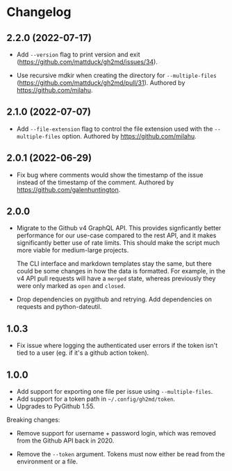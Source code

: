 # Changelog


## 2.2.0 (2022-07-17)

- Add `--version` flag to print version and exit (https://github.com/mattduck/gh2md/issues/34).

- Use recursive mdkir when creating the directory for `--multiple-files`
  (https://github.com/mattduck/gh2md/pull/31). Authored by https://github.com/milahu.


## 2.1.0 (2022-07-07)

- Add `--file-extension` flag to control the file extension used with the
  `--multiple-files` option. Authored by https://github.com/milahu.


## 2.0.1 (2022-06-29)

- Fix bug where comments would show the timestamp of the issue instead of the
  timestamp of the comment. Authored by https://github.com/galenhuntington.


## 2.0.0

- Migrate to the Github v4 GraphQL API. This provides signficantly better
  performance for our use-case compared to the rest API, and it makes
  significantly better use of rate limits. This should make the script much more
  viable for medium-large projects.

  The CLI interface and markdown templates stay the same, but there could be
  some changes in how the data is formatted. For example, in the v4 API pull
  requests will have a `merged` state, whereas previously they were only marked
  as `open` and `closed`.

- Drop dependencies on pygithub and retrying. Add dependencies on requests and
  python-dateutil.


## 1.0.3

- Fix issue where logging the authenticated user errors if the token isn't tied
  to a user (eg. if it's a github action token).


## 1.0.0

- Add support for exporting one file per issue using `--multiple-files`.
- Add support for a token path in `~/.config/gh2md/token`.
- Upgrades to PyGithub 1.55.

Breaking changes:

- Remove support for username + password login, which was removed from the
  Github API back in 2020.

- Remove the `--token` argument. Tokens must now either be read from the
  environment or a file.
